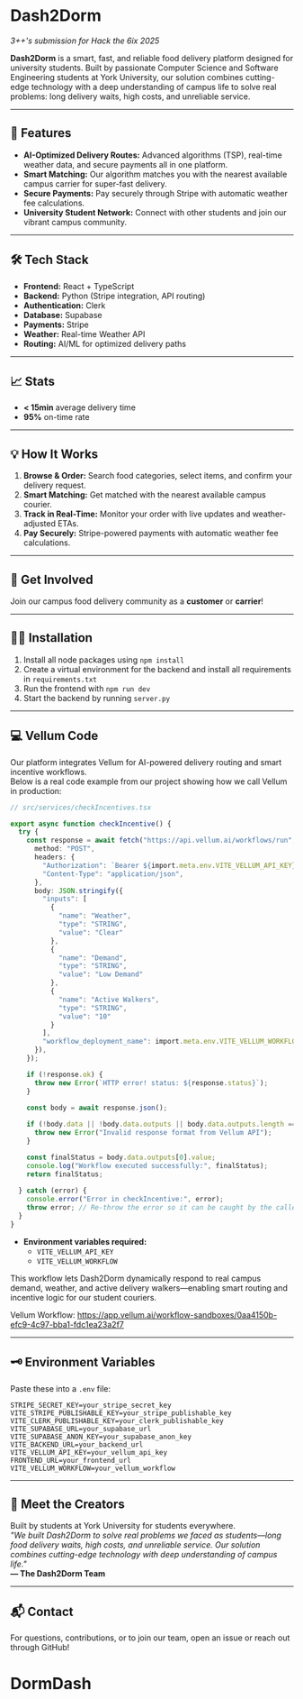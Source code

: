 # Dash2Dorm

_3++'s submission for Hack the 6ix 2025_

**Dash2Dorm** is a smart, fast, and reliable food delivery platform designed for university students. Built by passionate Computer Science and Software Engineering students at York University, our solution combines cutting-edge technology with a deep understanding of campus life to solve real problems: long delivery waits, high costs, and unreliable service.

---

## 🚀 Features

- **AI-Optimized Delivery Routes:** Advanced algorithms (TSP), real-time weather data, and secure payments all in one platform.
- **Smart Matching:** Our algorithm matches you with the nearest available campus carrier for super-fast delivery.
- **Secure Payments:** Pay securely through Stripe with automatic weather fee calculations.
- **University Student Network:** Connect with other students and join our vibrant campus community.

---

## 🛠️ Tech Stack

- **Frontend:** React + TypeScript
- **Backend:** Python (Stripe integration, API routing)
- **Authentication:** Clerk
- **Database:** Supabase
- **Payments:** Stripe
- **Weather:** Real-time Weather API
- **Routing:** AI/ML for optimized delivery paths

---


## 📈 Stats

- **< 15min** average delivery time
- **95%** on-time rate

---

## 💡 How It Works

1. **Browse & Order:** Search food categories, select items, and confirm your delivery request.
2. **Smart Matching:** Get matched with the nearest available campus courier.
3. **Track in Real-Time:** Monitor your order with live updates and weather-adjusted ETAs.
4. **Pay Securely:** Stripe-powered payments with automatic weather fee calculations.

---

## 👥 Get Involved

Join our campus food delivery community as a **customer** or **carrier**!

---

## 🧑‍💻 Installation

1. Install all node packages using `npm install`
2. Create a virtual environment for the backend and install all requirements in `requirements.txt`
3. Run the frontend with `npm run dev`
4. Start the backend by running `server.py`

---

## 💻 Vellum Code

Our platform integrates Vellum for AI-powered delivery routing and smart incentive workflows.  
Below is a real code example from our project showing how we call Vellum in production:

```typescript
// src/services/checkIncentives.tsx

export async function checkIncentive() {
  try {
    const response = await fetch("https://api.vellum.ai/workflows/run", {
      method: "POST",
      headers: {
        "Authorization": `Bearer ${import.meta.env.VITE_VELLUM_API_KEY}`,
        "Content-Type": "application/json",
      },
      body: JSON.stringify({
        "inputs": [
          {
            "name": "Weather",
            "type": "STRING",
            "value": "Clear"
          },
          {
            "name": "Demand",
            "type": "STRING",
            "value": "Low Demand"
          },
          {
            "name": "Active Walkers",
            "type": "STRING",
            "value": "10"
          }
        ],
        "workflow_deployment_name": import.meta.env.VITE_VELLUM_WORKFLOW ?? "inclement-weather",
      }),
    });

    if (!response.ok) {
      throw new Error(`HTTP error! status: ${response.status}`);
    }

    const body = await response.json();
    
    if (!body.data || !body.data.outputs || body.data.outputs.length === 0) {
      throw new Error("Invalid response format from Vellum API");
    }

    const finalStatus = body.data.outputs[0].value;
    console.log("Workflow executed successfully:", finalStatus);
    return finalStatus;
    
  } catch (error) {
    console.error("Error in checkIncentive:", error);
    throw error; // Re-throw the error so it can be caught by the caller
  }
}
```

- **Environment variables required:**  
  - `VITE_VELLUM_API_KEY`  
  - `VITE_VELLUM_WORKFLOW`  

This workflow lets Dash2Dorm dynamically respond to real campus demand, weather, and active delivery walkers—enabling smart routing and incentive logic for our student couriers.  

Vellum Workflow: https://app.vellum.ai/workflow-sandboxes/0aa4150b-efc9-4c97-bba1-fdc1ea23a2f7

---

## 🗝️ Environment Variables

Paste these into a `.env` file:
```
STRIPE_SECRET_KEY=your_stripe_secret_key
VITE_STRIPE_PUBLISHABLE_KEY=your_stripe_publishable_key
VITE_CLERK_PUBLISHABLE_KEY=your_clerk_publishable_key
VITE_SUPABASE_URL=your_supabase_url
VITE_SUPABASE_ANON_KEY=your_supabase_anon_key
VITE_BACKEND_URL=your_backend_url
VITE_VELLUM_API_KEY=your_vellum_api_key
FRONTEND_URL=your_frontend_url
VITE_VELLUM_WORKFLOW=your_vellum_workflow
```

---

## 🏫 Meet the Creators

Built by students at York University for students everywhere.  
_"We built Dash2Dorm to solve real problems we faced as students—long food delivery waits, high costs, and unreliable service. Our solution combines cutting-edge technology with deep understanding of campus life."_  
**— The Dash2Dorm Team**

---

## 📬 Contact

For questions, contributions, or to join our team, open an issue or reach out through GitHub!
# DormDash
